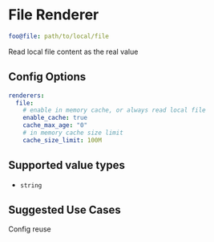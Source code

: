 # File Renderer

```yaml
foo@file: path/to/local/file
```

Read local file content as the real value

## Config Options

```yaml
renderers:
  file:
    # enable in memory cache, or always read local file
    enable_cache: true
    cache_max_age: "0"
    # in memory cache size limit
    cache_size_limit: 100M
```

## Supported value types

- `string`

## Suggested Use Cases

Config reuse
